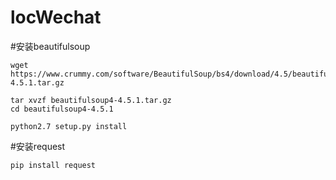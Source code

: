 # locWechat
#安装beautifulsoup
```
wget https://www.crummy.com/software/BeautifulSoup/bs4/download/4.5/beautifulsoup4-4.5.1.tar.gz

tar xvzf beautifulsoup4-4.5.1.tar.gz
cd beautifulsoup4-4.5.1

python2.7 setup.py install
```

#安装request
```
pip install request
```
